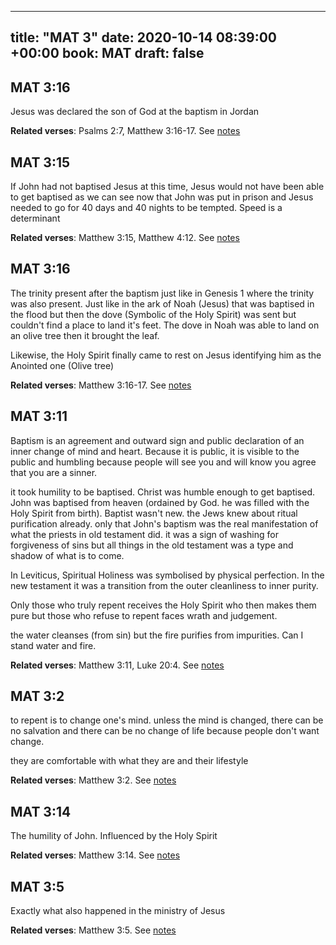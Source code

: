 
---
title: "MAT 3"
date: 2020-10-14 08:39:00 +00:00
book: MAT
draft: false
---

## MAT 3:16

Jesus was declared the son of God at the baptism in Jordan

**Related verses**: Psalms 2:7, Matthew 3:16-17. See [notes](https://my.bible.com/notes/3540065896234738639)


## MAT 3:15

If John had not baptised Jesus at this time, Jesus would not have been able to get baptised as we can see now that John was put in prison and Jesus needed to go for 40 days and 40 nights to be tempted. Speed is a determinant

**Related verses**: Matthew 3:15, Matthew 4:12. See [notes](https://my.bible.com/notes/3468993446705619094)


## MAT 3:16

The trinity present after the baptism just like in Genesis 1 where the trinity was also present. Just like in the ark of Noah (Jesus) that was baptised in the flood but then the dove (Symbolic of the Holy Spirit) was sent but couldn't find a place to land it's feet. The dove in Noah was able to land on an olive tree then it brought the leaf.

Likewise, the Holy Spirit finally came to rest on Jesus identifying him as the Anointed one (Olive tree)

**Related verses**: Matthew 3:16-17. See [notes](https://my.bible.com/notes/3464645685076026252)


## MAT 3:11

Baptism is an agreement and outward sign and public declaration of an inner change of mind and heart. Because it is public, it is visible to the public and humbling because people will see you and will know you agree that you are a sinner.

it took humility to be baptised. Christ was humble enough to get baptised. John was baptised from heaven (ordained by God. he was filled with the Holy Spirit from birth). Baptist wasn't new. the Jews knew about ritual purification already. only that John's baptism was the real manifestation of what the priests in old testament did. it was a sign of washing for forgiveness of sins but all things in the old testament was a type and shadow of what is to come.

In Leviticus, Spiritual Holiness was symbolised by physical perfection. In the new testament it was a transition from the outer cleanliness to inner purity.

Only those who truly repent receives the Holy Spirit who then makes them pure but those who refuse to repent faces wrath and judgement.

the water cleanses (from sin) but the fire purifies from impurities. Can I stand water and fire.

**Related verses**: Matthew 3:11, Luke 20:4. See [notes](https://my.bible.com/notes/3464642139496637285)


## MAT 3:2

to repent is to change one's mind. unless the mind is changed, there can be no salvation and there can be no change of life because people don't want change. 

they are comfortable with what they are and their lifestyle

**Related verses**: Matthew 3:2. See [notes](https://my.bible.com/notes/3464635985110491974)


## MAT 3:14

The humility of John. Influenced by the Holy Spirit

**Related verses**: Matthew 3:14. See [notes](https://my.bible.com/notes/3266028217375122305)


## MAT 3:5

Exactly what also happened in the ministry of Jesus

**Related verses**: Matthew 3:5. See [notes](https://my.bible.com/notes/3104278804945428791)

